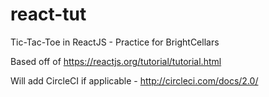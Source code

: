 # react-tut
Tic-Tac-Toe in ReactJS - Practice for BrightCellars

Based off of https://reactjs.org/tutorial/tutorial.html

Will add CircleCI if applicable - http://circleci.com/docs/2.0/

